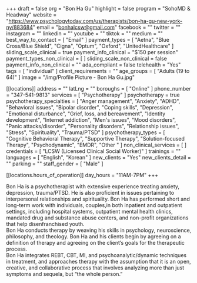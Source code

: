 +++
draft = false
org = "Bon Ha Gu"
highlight = false
program = "SohoMD & Headway"
website = "https://www.psychologytoday.com/us/therapists/bon-ha-gu-new-york-ny/883684"
email = "bonhalcsw@gmail.com"
facebook = ""
twitter = ""
instagram = ""
linkedin = ""
youtube = ""
tiktok = ""
medium = ""
best_way_to_contact = [ "Email" ]
payment_types = [
  "Aetna",
  "Blue Cross/Blue Shield",
  "Cigna",
  "Optum",
  "Oxford",
  "UnitedHealthcare"
]
sliding_scale_clinical = true
payment_info_clinical = "$150 per session"
payment_types_non_clinical = [ ]
sliding_scale_non_clinical = false
payment_info_non_clinical = ""
ada_compliant = false
telehealth = "Yes"
tags = [ "individual" ]
client_requirements = ""
age_groups = [ "Adults (19 to 64)" ]
image = "/img/Profile Picture - Bon Ha Gu.jpg"

[[locations]]
address = ""
latLng = ""
boroughs = [ "Online" ]
phone_number = "347-541-9813"
services = [ "Psychotherapy" ]
psychotherapy = true
psychotherapy_specialties = [
  "Anger management",
  "Anxiety",
  "ADHD",
  "Behavioral issues",
  "Bipolar disorder",
  "Coping skills",
  "Depression",
  "Emotional disturbance",
  "Grief, loss, and bereavement",
  "Identity development",
  "Internet addiction",
  "Men's issues",
  "Mood disorders",
  "Panic attacks/disorder",
  "Personality disorders",
  "Relationship issues",
  "Stress",
  "Spirituality",
  "Trauma/PTSD"
]
psychotherapy_types = [
  "Cognitive Behavioral Therapy",
  "Supportive Therapy",
  "Solution-focused Therapy",
  "Psychodynamic",
  "EMDR",
  "Other "
]
non_clinical_services = [ ]
credentials = [ "LCSW (Licensed Clinical Social Worker)" ]
trainings = ""
languages = [ "English", "Korean" ]
new_clients = "Yes"
new_clients_detail = ""
parking = ""
staff_gender = [ "Male" ]

  [[locations.hours_of_operation]]
  day_hours = "11AM-7PM"
+++

Bon Ha is a psychotherapist with extensive experience treating anxiety, depression, trauma/PTSD. He is also proficient in issues pertaining to interpersonal relationships and spirituality. Bon Ha has performed short and long-term work with individuals, couples,in both inpatient and outpatient settings, including hospital systems, outpatient mental health clinics, mandated drug and substance abuse centers, and non-profit organizations that help disenfranchised youth. <br>
Bon Ha conducts therapy by weaving his skills in psychology, neuroscience, philosophy, and theology. Bon Ha and his clients begin by agreeing on a definition of therapy and agreeing on the client’s goals for the therapeutic process. <br>
Bon Ha integrates REBT, CBT, MI, and psychoanalytic/dynamic techniques in treatment, and approaches therapy with the assumption that it is an open, creative, and collaborative process that involves analyzing more than just symptoms and sequela, but “the whole person.” <br>
